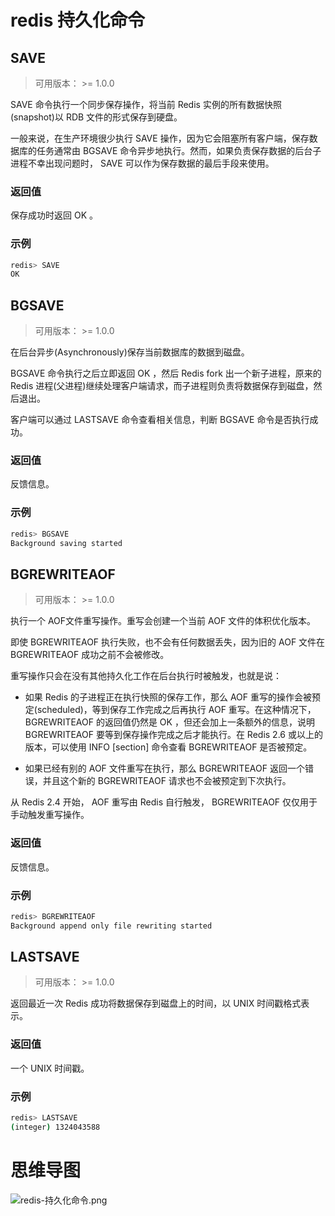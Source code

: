 # redis 持久化命令

## SAVE

> 可用版本： >= 1.0.0

SAVE 命令执行一个同步保存操作，将当前 Redis 实例的所有数据快照(snapshot)以 RDB 文件的形式保存到硬盘。

一般来说，在生产环境很少执行 SAVE 操作，因为它会阻塞所有客户端，保存数据库的任务通常由 BGSAVE 命令异步地执行。然而，如果负责保存数据的后台子进程不幸出现问题时， SAVE 可以作为保存数据的最后手段来使用。

### 返回值

保存成功时返回 OK 。

### 示例

```bash
redis> SAVE
OK
```

## BGSAVE

> 可用版本： >= 1.0.0

在后台异步(Asynchronously)保存当前数据库的数据到磁盘。

BGSAVE 命令执行之后立即返回 OK ，然后 Redis fork 出一个新子进程，原来的 Redis 进程(父进程)继续处理客户端请求，而子进程则负责将数据保存到磁盘，然后退出。

客户端可以通过 LASTSAVE 命令查看相关信息，判断 BGSAVE 命令是否执行成功。

### 返回值

反馈信息。

### 示例

```bash
redis> BGSAVE
Background saving started
```

## BGREWRITEAOF

> 可用版本： >= 1.0.0

执行一个 AOF文件重写操作。重写会创建一个当前 AOF 文件的体积优化版本。

即使 BGREWRITEAOF 执行失败，也不会有任何数据丢失，因为旧的 AOF 文件在 BGREWRITEAOF 成功之前不会被修改。

重写操作只会在没有其他持久化工作在后台执行时被触发，也就是说：

- 如果 Redis 的子进程正在执行快照的保存工作，那么 AOF 重写的操作会被预定(scheduled)，等到保存工作完成之后再执行 AOF 重写。在这种情况下， BGREWRITEAOF 的返回值仍然是 OK
  ，但还会加上一条额外的信息，说明 BGREWRITEAOF 要等到保存操作完成之后才能执行。在 Redis 2.6 或以上的版本，可以使用 INFO [section] 命令查看 BGREWRITEAOF 是否被预定。

- 如果已经有别的 AOF 文件重写在执行，那么 BGREWRITEAOF 返回一个错误，并且这个新的 BGREWRITEAOF 请求也不会被预定到下次执行。

从 Redis 2.4 开始， AOF 重写由 Redis 自行触发， BGREWRITEAOF 仅仅用于手动触发重写操作。

### 返回值

反馈信息。

### 示例

```bash
redis> BGREWRITEAOF
Background append only file rewriting started
```

## LASTSAVE

> 可用版本： >= 1.0.0

返回最近一次 Redis 成功将数据保存到磁盘上的时间，以 UNIX 时间戳格式表示。

### 返回值

一个 UNIX 时间戳。

### 示例

```bash
redis> LASTSAVE
(integer) 1324043588
```

# 思维导图

![redis-持久化命令.png](https://cnymw.github.io/GolangStudy/docs/img/redis-持久化命令.png)

